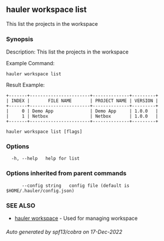 ## hauler workspace list

This list the projects in the workspace

### Synopsis


Description:
This list the projects in the workspace

Example Command:
```
hauler workspace list
```

Result Example:
```
+-------+-----------------------+--------------+---------+
| INDEX |       FILE NAME       | PROJECT NAME | VERSION |
+-------+-----------------------+--------------+---------+
|     0 | Demo App              | Demo App     | 1.0.0   |
|     1 | Netbox                | Netbox       | 1.0.0   |
+-------+-----------------------+--------------+---------+
```
		

```
hauler workspace list [flags]
```

### Options

```
  -h, --help   help for list
```

### Options inherited from parent commands

```
      --config string   config file (default is $HOME/.hauler/config.json)
```

### SEE ALSO

* [hauler workspace](hauler_workspace.md)	 - Used for managing workspace

###### Auto generated by spf13/cobra on 17-Dec-2022
